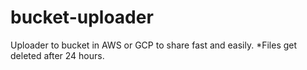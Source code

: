 # bucket-uploader
Uploader to bucket in AWS or GCP to share fast and easily. *Files get deleted after 24 hours. 
